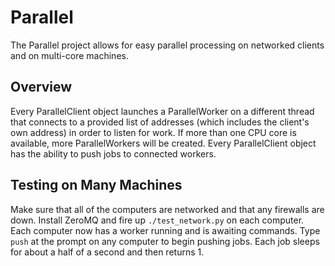 Parallel
========

The Parallel project allows for easy parallel processing on networked clients and on multi-core machines.

Overview
-------------

Every ParallelClient object launches a ParallelWorker on a different thread that connects to a provided list of addresses (which includes the client's own address) in order to listen for work. If more than one CPU core is available, more ParallelWorkers will be created. Every ParallelClient object has the ability to push jobs to connected workers.

Testing on Many Machines
----------------------------------

Make sure that all of the computers are networked and that any firewalls are down. Install ZeroMQ and fire up `./test_network.py` on each computer. Each computer now has a worker running and is awaiting commands. Type `push` at the prompt on any computer to begin pushing jobs. Each job sleeps for about a half of a second and then returns 1.